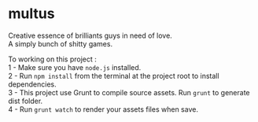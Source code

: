 # multus
Creative essence of brilliants guys in need of love.  
A simply bunch of shitty games.

To working on this project :  
1 - Make sure you have ```node.js``` installed.  
2 - Run ```npm install``` from the terminal at the project root to install dependencies.  
3 - This project use Grunt to compile source assets. Run ```grunt``` to generate dist folder.  
4 - Run ```grunt watch``` to render your assets files when save.
